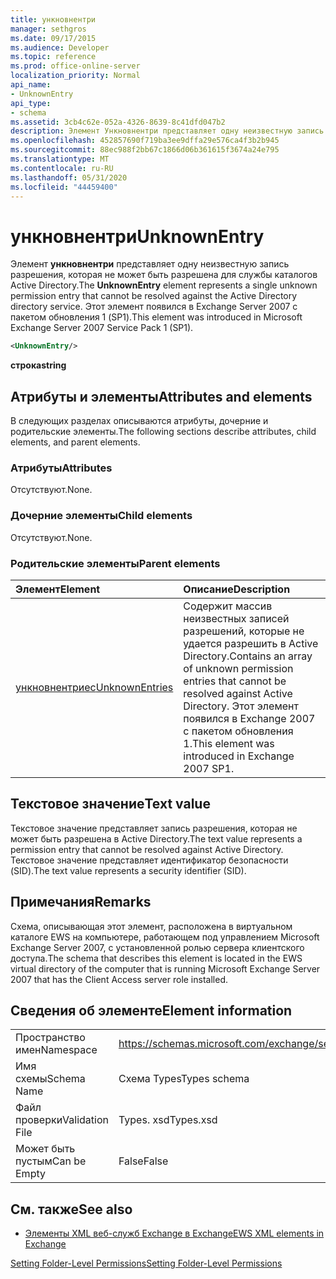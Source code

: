 ```yaml
---
title: ункновнентри
manager: sethgros
ms.date: 09/17/2015
ms.audience: Developer
ms.topic: reference
ms.prod: office-online-server
localization_priority: Normal
api_name:
- UnknownEntry
api_type:
- schema
ms.assetid: 3cb4c62e-052a-4326-8639-8c41dfd047b2
description: Элемент Ункновнентри представляет одну неизвестную запись разрешения, которая не может быть разрешена для службы каталогов Active Directory. Этот элемент появился в Exchange Server 2007 с пакетом обновления 1 (SP1).
ms.openlocfilehash: 452857690f719ba3ee9dffa29e576ca4f3b2b945
ms.sourcegitcommit: 88ec988f2bb67c1866d06b361615f3674a24e795
ms.translationtype: MT
ms.contentlocale: ru-RU
ms.lasthandoff: 05/31/2020
ms.locfileid: "44459400"
---
```

# <a name="unknownentry"></a><span data-ttu-id="1d62d-104">ункновнентри</span><span class="sxs-lookup"><span data-stu-id="1d62d-104">UnknownEntry</span></span>

<span data-ttu-id="1d62d-105">Элемент **ункновнентри** представляет одну неизвестную запись разрешения, которая не может быть разрешена для службы каталогов Active Directory.</span><span class="sxs-lookup"><span data-stu-id="1d62d-105">The **UnknownEntry** element represents a single unknown permission entry that cannot be resolved against the Active Directory directory service.</span></span> <span data-ttu-id="1d62d-106">Этот элемент появился в Exchange Server 2007 с пакетом обновления 1 (SP1).</span><span class="sxs-lookup"><span data-stu-id="1d62d-106">This element was introduced in Microsoft Exchange Server 2007 Service Pack 1 (SP1).</span></span> 
  
```xml
<UnknownEntry/>
```

 <span data-ttu-id="1d62d-107">**строка**</span><span class="sxs-lookup"><span data-stu-id="1d62d-107">**string**</span></span>
## <a name="attributes-and-elements"></a><span data-ttu-id="1d62d-108">Атрибуты и элементы</span><span class="sxs-lookup"><span data-stu-id="1d62d-108">Attributes and elements</span></span>

<span data-ttu-id="1d62d-109">В следующих разделах описываются атрибуты, дочерние и родительские элементы.</span><span class="sxs-lookup"><span data-stu-id="1d62d-109">The following sections describe attributes, child elements, and parent elements.</span></span>
  
### <a name="attributes"></a><span data-ttu-id="1d62d-110">Атрибуты</span><span class="sxs-lookup"><span data-stu-id="1d62d-110">Attributes</span></span>

<span data-ttu-id="1d62d-111">Отсутствуют.</span><span class="sxs-lookup"><span data-stu-id="1d62d-111">None.</span></span>
  
### <a name="child-elements"></a><span data-ttu-id="1d62d-112">Дочерние элементы</span><span class="sxs-lookup"><span data-stu-id="1d62d-112">Child elements</span></span>

<span data-ttu-id="1d62d-113">Отсутствуют.</span><span class="sxs-lookup"><span data-stu-id="1d62d-113">None.</span></span>
  
### <a name="parent-elements"></a><span data-ttu-id="1d62d-114">Родительские элементы</span><span class="sxs-lookup"><span data-stu-id="1d62d-114">Parent elements</span></span>

|<span data-ttu-id="1d62d-115">**Элемент**</span><span class="sxs-lookup"><span data-stu-id="1d62d-115">**Element**</span></span>|<span data-ttu-id="1d62d-116">**Описание**</span><span class="sxs-lookup"><span data-stu-id="1d62d-116">**Description**</span></span>|
|:-----|:-----|
|[<span data-ttu-id="1d62d-117">ункновнентриес</span><span class="sxs-lookup"><span data-stu-id="1d62d-117">UnknownEntries</span></span>](unknownentries.md) <br/> |<span data-ttu-id="1d62d-118">Содержит массив неизвестных записей разрешений, которые не удается разрешить в Active Directory.</span><span class="sxs-lookup"><span data-stu-id="1d62d-118">Contains an array of unknown permission entries that cannot be resolved against Active Directory.</span></span> <span data-ttu-id="1d62d-119">Этот элемент появился в Exchange 2007 с пакетом обновления 1.</span><span class="sxs-lookup"><span data-stu-id="1d62d-119">This element was introduced in Exchange 2007 SP1.</span></span>  <br/> |
   
## <a name="text-value"></a><span data-ttu-id="1d62d-120">Текстовое значение</span><span class="sxs-lookup"><span data-stu-id="1d62d-120">Text value</span></span>

<span data-ttu-id="1d62d-121">Текстовое значение представляет запись разрешения, которая не может быть разрешена в Active Directory.</span><span class="sxs-lookup"><span data-stu-id="1d62d-121">The text value represents a permission entry that cannot be resolved against Active Directory.</span></span> <span data-ttu-id="1d62d-122">Текстовое значение представляет идентификатор безопасности (SID).</span><span class="sxs-lookup"><span data-stu-id="1d62d-122">The text value represents a security identifier (SID).</span></span>
  
## <a name="remarks"></a><span data-ttu-id="1d62d-123">Примечания</span><span class="sxs-lookup"><span data-stu-id="1d62d-123">Remarks</span></span>

<span data-ttu-id="1d62d-124">Схема, описывающая этот элемент, расположена в виртуальном каталоге EWS на компьютере, работающем под управлением Microsoft Exchange Server 2007, с установленной ролью сервера клиентского доступа.</span><span class="sxs-lookup"><span data-stu-id="1d62d-124">The schema that describes this element is located in the EWS virtual directory of the computer that is running Microsoft Exchange Server 2007 that has the Client Access server role installed.</span></span>
  
## <a name="element-information"></a><span data-ttu-id="1d62d-125">Сведения об элементе</span><span class="sxs-lookup"><span data-stu-id="1d62d-125">Element information</span></span>

|||
|:-----|:-----|
|<span data-ttu-id="1d62d-126">Пространство имен</span><span class="sxs-lookup"><span data-stu-id="1d62d-126">Namespace</span></span>  <br/> |https://schemas.microsoft.com/exchange/services/2006/types  <br/> |
|<span data-ttu-id="1d62d-127">Имя схемы</span><span class="sxs-lookup"><span data-stu-id="1d62d-127">Schema Name</span></span>  <br/> |<span data-ttu-id="1d62d-128">Схема Types</span><span class="sxs-lookup"><span data-stu-id="1d62d-128">Types schema</span></span>  <br/> |
|<span data-ttu-id="1d62d-129">Файл проверки</span><span class="sxs-lookup"><span data-stu-id="1d62d-129">Validation File</span></span>  <br/> |<span data-ttu-id="1d62d-130">Types. xsd</span><span class="sxs-lookup"><span data-stu-id="1d62d-130">Types.xsd</span></span>  <br/> |
|<span data-ttu-id="1d62d-131">Может быть пустым</span><span class="sxs-lookup"><span data-stu-id="1d62d-131">Can be Empty</span></span>  <br/> |<span data-ttu-id="1d62d-132">False</span><span class="sxs-lookup"><span data-stu-id="1d62d-132">False</span></span>  <br/> |
   
## <a name="see-also"></a><span data-ttu-id="1d62d-133">См. также</span><span class="sxs-lookup"><span data-stu-id="1d62d-133">See also</span></span>



- [<span data-ttu-id="1d62d-134">Элементы XML веб-служб Exchange в Exchange</span><span class="sxs-lookup"><span data-stu-id="1d62d-134">EWS XML elements in Exchange</span></span>](ews-xml-elements-in-exchange.md)


[<span data-ttu-id="1d62d-135">Setting Folder-Level Permissions</span><span class="sxs-lookup"><span data-stu-id="1d62d-135">Setting Folder-Level Permissions</span></span>](https://msdn.microsoft.com/library/c7530e86-5112-401c-b10a-9c054ae59f07%28Office.15%29.aspx)

